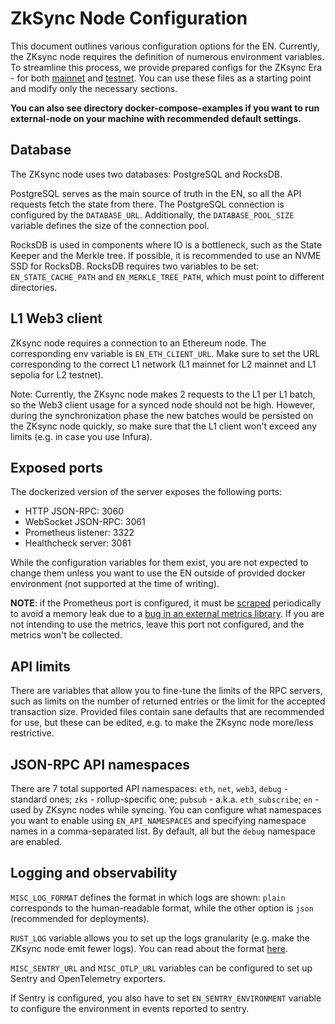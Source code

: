 # ZkSync Node Configuration

This document outlines various configuration options for the EN. Currently, the ZKsync node requires the definition of
numerous environment variables. To streamline this process, we provide prepared configs for the ZKsync Era - for both
[mainnet](prepared_configs/mainnet-config.env) and [testnet](prepared_configs/testnet-sepolia-config.env). You can use
these files as a starting point and modify only the necessary sections.

**You can also see directory docker-compose-examples if you want to run external-node on your machine with recommended
default settings.**

## Database

The ZKsync node uses two databases: PostgreSQL and RocksDB.

PostgreSQL serves as the main source of truth in the EN, so all the API requests fetch the state from there. The
PostgreSQL connection is configured by the `DATABASE_URL`. Additionally, the `DATABASE_POOL_SIZE` variable defines the
size of the connection pool.

RocksDB is used in components where IO is a bottleneck, such as the State Keeper and the Merkle tree. If possible, it is
recommended to use an NVME SSD for RocksDB. RocksDB requires two variables to be set: `EN_STATE_CACHE_PATH` and
`EN_MERKLE_TREE_PATH`, which must point to different directories.

## L1 Web3 client

ZKsync node requires a connection to an Ethereum node. The corresponding env variable is `EN_ETH_CLIENT_URL`. Make sure
to set the URL corresponding to the correct L1 network (L1 mainnet for L2 mainnet and L1 sepolia for L2 testnet).

Note: Currently, the ZKsync node makes 2 requests to the L1 per L1 batch, so the Web3 client usage for a synced node
should not be high. However, during the synchronization phase the new batches would be persisted on the ZKsync node
quickly, so make sure that the L1 client won't exceed any limits (e.g. in case you use Infura).

## Exposed ports

The dockerized version of the server exposes the following ports:

- HTTP JSON-RPC: 3060
- WebSocket JSON-RPC: 3061
- Prometheus listener: 3322
- Healthcheck server: 3081

While the configuration variables for them exist, you are not expected to change them unless you want to use the EN
outside of provided docker environment (not supported at the time of writing).

**NOTE**: if the Prometheus port is configured, it must be [scraped](https://prometheus.io/docs/introduction/overview/)
periodically to avoid a memory leak due to a
[bug in an external metrics library](https://github.com/metrics-rs/metrics/issues/245). If you are not intending to use
the metrics, leave this port not configured, and the metrics won't be collected.

## API limits

There are variables that allow you to fine-tune the limits of the RPC servers, such as limits on the number of returned
entries or the limit for the accepted transaction size. Provided files contain sane defaults that are recommended for
use, but these can be edited, e.g. to make the ZKsync node more/less restrictive.

## JSON-RPC API namespaces

There are 7 total supported API namespaces: `eth`, `net`, `web3`, `debug` - standard ones; `zks` - rollup-specific one;
`pubsub` - a.k.a. `eth_subscribe`; `en` - used by ZKsync nodes while syncing. You can configure what namespaces you want
to enable using `EN_API_NAMESPACES` and specifying namespace names in a comma-separated list. By default, all but the
`debug` namespace are enabled.

## Logging and observability

`MISC_LOG_FORMAT` defines the format in which logs are shown: `plain` corresponds to the human-readable format, while
the other option is `json` (recommended for deployments).

`RUST_LOG` variable allows you to set up the logs granularity (e.g. make the ZKsync node emit fewer logs). You can read
about the format [here](https://docs.rs/env_logger/0.10.0/env_logger/#enabling-logging).

`MISC_SENTRY_URL` and `MISC_OTLP_URL` variables can be configured to set up Sentry and OpenTelemetry exporters.

If Sentry is configured, you also have to set `EN_SENTRY_ENVIRONMENT` variable to configure the environment in events
reported to sentry.
